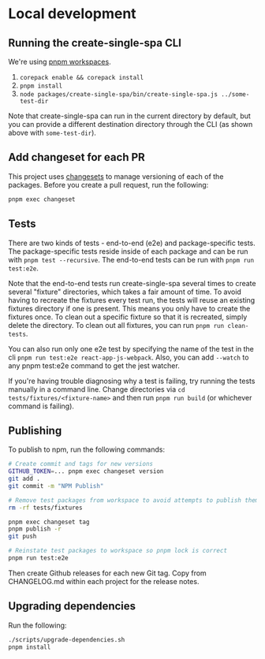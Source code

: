 # Local development

## Running the create-single-spa CLI

We're using [pnpm workspaces](https://pnpm.js.org/en/workspaces).

1. `corepack enable && corepack install`
1. `pnpm install`
1. `node packages/create-single-spa/bin/create-single-spa.js ../some-test-dir`

Note that create-single-spa can run in the current directory by default, but you can provide a different destination directory through the CLI (as shown above with `some-test-dir`).

## Add changeset for each PR

This project uses [changesets](https://github.com/atlassian/changesets) to manage versioning of each of the packages. Before you create a pull request, run the following:

```sh
pnpm exec changeset
```

## Tests

There are two kinds of tests - end-to-end (e2e) and package-specific tests. The package-specific tests reside inside of each package and can be run with `pnpm test --recursive`. The end-to-end tests can be run with `pnpm run test:e2e`.

Note that the end-to-end tests run create-single-spa several times to create several "fixture" directories, which takes a fair amount of time. To avoid having to recreate the fixtures every test run, the tests will reuse an existing fixtures directory if one is present. This means you only have to create the fixtures once. To clean out a specific fixture so that it is recreated, simply delete the directory. To clean out all fixtures, you can run `pnpm run clean-tests`.

You can also run only one e2e test by specifying the name of the test in the cli `pnpm run test:e2e react-app-js-webpack`. Also, you can add `--watch` to any pnpm test:e2e command to get the jest watcher.

If you're having trouble diagnosing why a test is failing, try running the tests manually in a command line. Change directories via `cd tests/fixtures/<fixture-name>` and then run `pnpm run build` (or whichever command is failing).

## Publishing

To publish to npm, run the following commands:

```sh
# Create commit and tags for new versions
GITHUB_TOKEN=... pnpm exec changeset version
git add .
git commit -m "NPM Publish"

# Remove test packages from workspace to avoid attempts to publish them
rm -rf tests/fixtures

pnpm exec changeset tag
pnpm publish -r
git push

# Reinstate test packages to workspace so pnpm lock is correct
pnpm run test:e2e
```

Then create Github releases for each new Git tag. Copy from CHANGELOG.md within each project for the release notes.

## Upgrading dependencies

Run the following:

```sh
./scripts/upgrade-dependencies.sh
pnpm install
```
